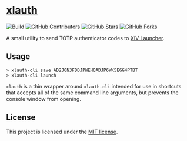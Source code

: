 # [xlauth][github-project]

[![Build][build-status-badge]][build-status-url]
[![GitHub Contributors][contributors-badge]][contributors-url]
[![GitHub Stars][stars-badge]][stars-url]
[![GitHub Forks][forks-badge]][forks-url]

A small utility to send TOTP authenticator codes to [XIV Launcher][xiv-launcher].

## Usage
```
> xlauth-cli save AD2J0N3FDDJPWEH0ADJP6WK5EGG4PTBT
> xlauth-cli launch
```

`xlauth` is a thin wrapper around `xlauth-cli` intended for use in shortcuts that accepts all of the same command line arguments, but prevents the console window from opening.

## License

This project is licensed under the [MIT license][license].

<!-- References -->

[github-project]: https://github.com/alphaONE2/xlauth

[xiv-launcher]: https://goatcorp.github.io/

[license]: ./LICENSE

[build-status-url]: https://github.com/alphaONE2/xlauth/actions/workflows/rust.yml
[contributors-url]: https://github.com/alphaONE2/xlauth/graphs/contributors
[stars-url]: https://github.com/alphaONE2/xlauth/stargazers
[forks-url]: https://github.com/alphaONE2/xlauth/network/members

[build-status-badge]: https://github.com/alphaONE2/xlauth/actions/workflows/rust.yml/badge.svg?branch=main
[contributors-badge]: https://img.shields.io/github/contributors/alphaONE2/xlauth
[stars-badge]: https://img.shields.io/github/stars/alphaONE2/xlauth
[forks-badge]: https://img.shields.io/github/forks/alphaONE2/xlauth
